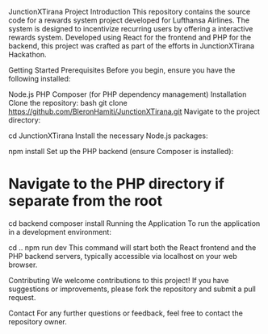 JunctionXTirana Project
Introduction
This repository contains the source code for a rewards system project developed for Lufthansa Airlines. The system is designed to incentivize recurring users by offering a interactive rewards system. Developed using React for the frontend and PHP for the backend, this project was crafted as part of the efforts in JunctionXTirana Hackathon.


Getting Started
Prerequisites
Before you begin, ensure you have the following installed:

Node.js
PHP
Composer (for PHP dependency management)
Installation
Clone the repository:
bash
git clone https://github.com/BleronHamiti/JunctionXTirana.git
Navigate to the project directory:


cd JunctionXTirana
Install the necessary Node.js packages:

npm install
Set up the PHP backend (ensure Composer is installed):


# Navigate to the PHP directory if separate from the root
cd backend
composer install
Running the Application
To run the application in a development environment:

cd ..
npm run dev
This command will start both the React frontend and the PHP backend servers, typically accessible via localhost on your web browser.

Contributing
We welcome contributions to this project! If you have suggestions or improvements, please fork the repository and submit a pull request.

Contact
For any further questions or feedback, feel free to contact the repository owner.

